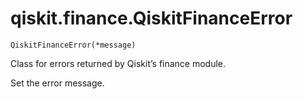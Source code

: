 # qiskit.finance.QiskitFinanceError

`QiskitFinanceError(*message)`

Class for errors returned by Qiskit’s finance module.

Set the error message.
